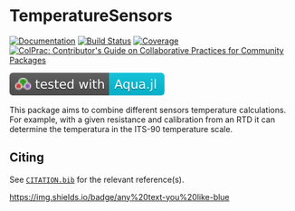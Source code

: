 # TemperatureSensors

<!-- [![Stable](https://img.shields.io/badge/docs-stable-blue.svg)](https://Eduardo-BDMAlves.github.io/TemperatureSensors.jl/stable/) -->
[![Documentation](https://img.shields.io/badge/Documentation%20-TemperatureSensors.jl%20-blue)](https://Eduardo-BDMAlves.github.io/TemperatureSensors.jl/dev/)
[![Build Status](https://github.com/Eduardo-BDMAlves/TemperatureSensors.jl/actions/workflows/CI.yml/badge.svg?branch=master)](https://github.com/Eduardo-BDMAlves/TemperatureSensors.jl/actions/workflows/CI.yml?query=branch%3Amaster)
[![Coverage](https://codecov.io/gh/Eduardo-BDMAlves/TemperatureSensors.jl/branch/master/graph/badge.svg)](https://codecov.io/gh/Eduardo-BDMAlves/TemperatureSensors.jl)
[![ColPrac: Contributor's Guide on Collaborative Practices for Community Packages](https://img.shields.io/badge/ColPrac-Contributor's%20Guide-blueviolet)](https://github.com/SciML/ColPrac)
<!-- [![PkgEval](https://JuliaCI.github.io/NanosoldierReports/pkgeval_badges/T/TemperatureSensors.svg)](https://JuliaCI.github.io/NanosoldierReports/pkgeval_badges/T/TemperatureSensors.html) -->
[![Aqua](https://raw.githubusercontent.com/JuliaTesting/Aqua.jl/master/badge.svg)](https://github.com/JuliaTesting/Aqua.jl)



This package aims to combine different sensors temperature calculations. For example, with a given resistance and calibration from an RTD it can determine the temperatura in the ITS-90 temperature scale.


## Citing

See [`CITATION.bib`](CITATION.bib) for the relevant reference(s).



 https://img.shields.io/badge/any%20text-you%20like-blue
